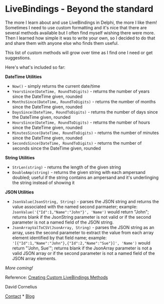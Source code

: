 # LiveBindings - Beyond the standard
The more I learn about and use LiveBindings in Delphi, the more I like them! Sometimes I need to use custom formatting and it's nice that there are several methods available but I often find myself wishing there were more. Then I learned how simple it was to write your own, so I decided to do that and share them with anyone else who finds them useful.

This list of custom methods will grow over time as I find one I need or get suggestions. 

Here's what's included so far:

**DateTime Utilities**
* `Now()` - simply returns the current date/time
* `YearsSince(DateTime, RoundToDigits)` - returns the number of years since the DateTime given, rounded
* `MonthsSince(DateTime, RoundToDigits)` - returns the number of months since the DateTime given, rounded
* `DaysSince(DateTime, RoundToDigits)` - returns the number of days since the DateTime given, rounded
* `HoursSince(DateTime, RoundToDigits)` - returns the number of hours since the DateTime given, rounded
* `MinutesSince(DateTime, RoundToDigits)` - returns the number of minutes since the DateTime given, rounded
* `SecondsSince(DateTime, RoundToDigits)` - returns the number of seconds since the DateTime given, rounded

**String Utilities**
* `StrLen(string)` - returns the length of the given string
* `DoubleAmp(string)` - returns the given string with each ampersand doubled; useful if the string contains an ampersand and it's underlinging the string instead of showing it

**JSON Utilities**
* `JsonValue(JsonString, String)` - parses the JSON string and returns the value associated with the named second parmaeter; example: `JsonValue('{"Id":1,"Name":"John"}', 'Name')` would return "John"; returns blank if the JsonString parameter is not valid or if the second parameter is not a named field of the JSON string.
* `JsonArrayValToCSV(JsonArray, String)` - parses the JSON string as an array, uses the second parameter to extract the value from each array element identified by that field name; example: `'[{"Id":1,"Name":"John"},{"Id":2,"Name":"Sue"}]', 'Name')` would return "'John, Sue'"; returns blank if the JsonArray parameter is not a valid JSON array or if the second parameter is not a named field of the JSON array elements.

_More coming!_

Reference: [Creating Custom LiveBindings Methods](http://docwiki.embarcadero.com/RADStudio/Sydney/en/Creating_Custom_LiveBindings_Methods)

David Cornelius

[Contact](https://corneliusconcepts.com/contact_us) * [Blog](https://corneliusconcepts.tech/beyond-standard-livebindings)
